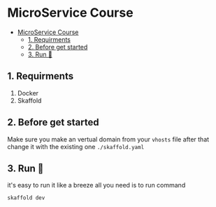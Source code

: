 # MicroService Course

- [MicroService Course](#microservice-course)
  - [1. Requirments](#1-requirments)
  - [2. Before get started](#2-before-get-started)
  - [3. Run 🚀](#3-run-)

## 1. Requirments

1. Docker
2. Skaffold

## 2. Before get started

Make sure you make an vertual domain from your `vhosts` file
after that change it with the existing one `./skaffold.yaml`

## 3. Run 🚀

it's easy to run it like a breeze all you need is to run command

```
skaffold dev
```

